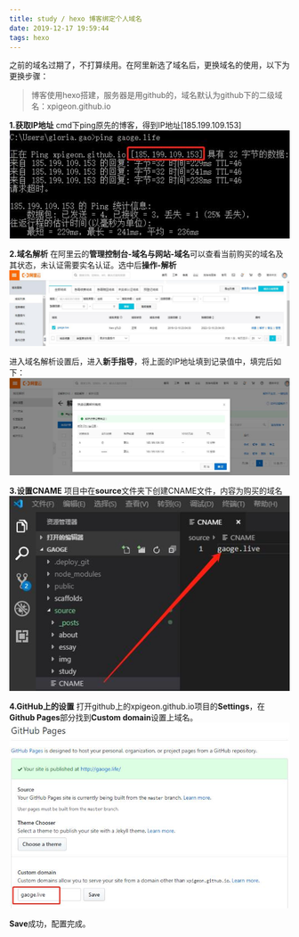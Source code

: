 ```yaml
---
title: study / hexo 博客绑定个人域名
date: 2019-12-17 19:59:44
tags: hexo
---
```


之前的域名过期了，不打算续用。在阿里新选了域名后，更换域名的使用，以下为更换步骤：

> 博客使用hexo搭建，服务器是用github的，域名默认为github下的二级域名：xpigeon.github.io

**1.获取IP地址**
cmd下ping原先的博客，得到IP地址[185.199.109.153]
![](191217-1/01.jpg)

**2.域名解析**
在阿里云的**管理控制台-域名与网站-域名**可以查看当前购买的域名及其状态，未认证需要实名认证。选中后**操作-解析**
![](191217-1/02.jpg)

进入域名解析设置后，进入**新手指导**，将上面的IP地址填到记录值中，填完后如下：
![](191217-1/03.jpg)

**3.设置CNAME**
项目中在**source**文件夹下创建CNAME文件，内容为购买的域名
![](191217-1/04.jpg)

**4.GitHub上的设置**
打开github上的xpigeon.github.io项目的**Settings**，在**Github Pages**部分找到**Custom domain**设置上域名。
![](191217-1/05.jpg)
 
 **Save**成功，配置完成。